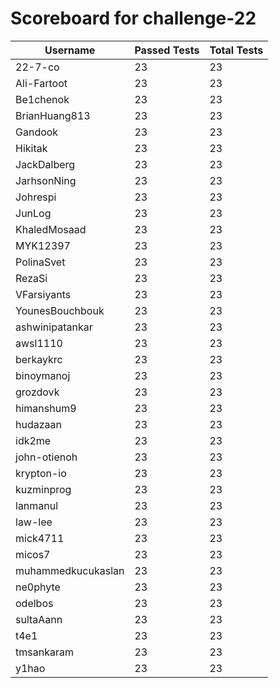 # Scoreboard for challenge-22
| Username   | Passed Tests | Total Tests |
|------------|--------------|-------------|
| 22-7-co | 23 | 23 |
| Ali-Fartoot | 23 | 23 |
| Be1chenok | 23 | 23 |
| BrianHuang813 | 23 | 23 |
| Gandook | 23 | 23 |
| Hikitak | 23 | 23 |
| JackDalberg | 23 | 23 |
| JarhsonNing | 23 | 23 |
| Johrespi | 23 | 23 |
| JunLog | 23 | 23 |
| KhaledMosaad | 23 | 23 |
| MYK12397 | 23 | 23 |
| PolinaSvet | 23 | 23 |
| RezaSi | 23 | 23 |
| VFarsiyants | 23 | 23 |
| YounesBouchbouk | 23 | 23 |
| ashwinipatankar | 23 | 23 |
| awsl1110 | 23 | 23 |
| berkaykrc | 23 | 23 |
| binoymanoj | 23 | 23 |
| grozdovk | 23 | 23 |
| himanshum9 | 23 | 23 |
| hudazaan | 23 | 23 |
| idk2me | 23 | 23 |
| john-otienoh | 23 | 23 |
| krypton-io | 23 | 23 |
| kuzminprog | 23 | 23 |
| lanmanul | 23 | 23 |
| law-lee | 23 | 23 |
| mick4711 | 23 | 23 |
| micos7 | 23 | 23 |
| muhammedkucukaslan | 23 | 23 |
| ne0phyte | 23 | 23 |
| odelbos | 23 | 23 |
| sultaAann | 23 | 23 |
| t4e1 | 23 | 23 |
| tmsankaram | 23 | 23 |
| y1hao | 23 | 23 |
